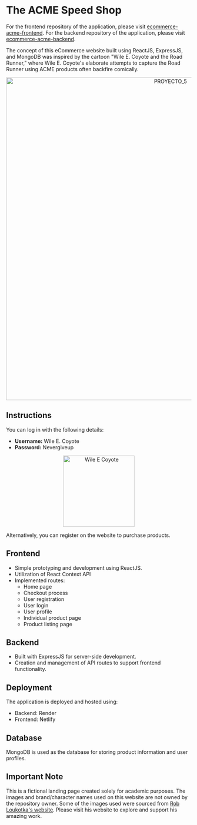 # The ACME Speed Shop

For the frontend repository of the application, please visit [ecommerce-acme-frontend](https://github.com/Janispamela/ecommerce-acme-frontend).
For the backend repository of the application, please visit [ecommerce-acme-backend](https://github.com/Janispamela/ecommerce-acme-backend).

The concept of this eCommerce website built using ReactJS, ExpressJS, and MongoDB was inspired by the cartoon "Wile E. Coyote and the Road Runner," where Wile E. Coyote's elaborate attempts to capture the Road Runner using ACME products often backfire comically.

<div style="text-align: center;">
<img width="878" alt="PROYECTO_5" src="https://github.com/Janispamela/ecommerce-acme-frontend/assets/143107714/89d8aadf-b644-49bf-bfbf-e609bcb1b990">
</div>

## Instructions

You can log in with the following details:
- **Username:** Wile E. Coyote
- **Password:** Nevergiveup

<div style="text-align: center;">
<img width="194" alt="Wile E  Coyote" src="https://github.com/Janispamela/ecommerce-acme-frontend/assets/143107714/827149ff-73d3-46dc-9ec5-e54892f63689">
</div>

Alternatively, you can register on the website to purchase products.

## Frontend

- Simple prototyping and development using ReactJS.
- Utilization of React Context API
- Implemented routes:
  - Home page
  - Checkout process
  - User registration
  - User login
  - User profile
  - Individual product page
  - Product listing page

## Backend

- Built with ExpressJS for server-side development.
- Creation and management of API routes to support frontend functionality.

## Deployment

The application is deployed and hosted using:
- Backend: Render
- Frontend: Netlify

## Database

MongoDB is used as the database for storing product information and user profiles.

## Important Note

This is a fictional landing page created solely for academic purposes. The images and brand/character names used on this website are not owned by the repository owner. Some of the images used were sourced from [Rob Loukotka's website](https://fringefocus.com/). Please visit his website to explore and support his amazing work.


